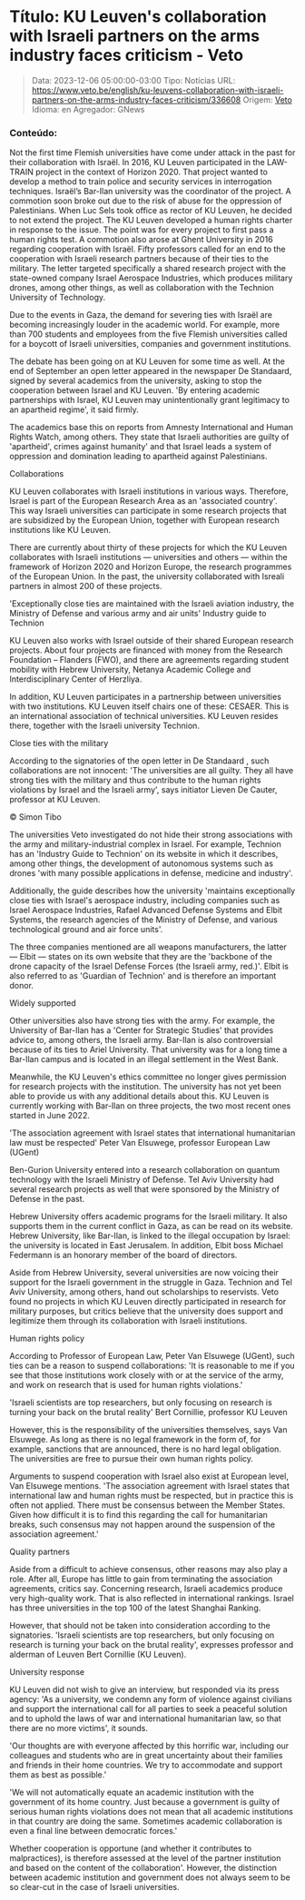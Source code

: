# Título: KU Leuven's collaboration with Israeli partners on the arms industry faces criticism - Veto

>Data: 2023-12-06 05:00:00-03:00
>Tipo: Notícias
>URL: https://www.veto.be/english/ku-leuvens-collaboration-with-israeli-partners-on-the-arms-industry-faces-criticism/336608
>Origem: [Veto](https://www.veto.be)
>Idioma: en
>Agregador: GNews

### Conteúdo:

Not the first time Flemish universities have come under attack in the past for their collaboration with Israël. In 2016, KU Leuven participated in the LAW-TRAIN project in the context of Horizon 2020. That project wanted to develop a method to train police and security services in interrogation techniques. Israël’s Bar-Ilan university was the coordinator of the project. A commotion soon broke out due to the risk of abuse for the oppression of Palestinians. When Luc Sels took office as rector of KU Leuven, he decided to not extend the project. The KU Leuven developed a human rights charter in response to the issue. The point was for every project to first pass a human rights test. A commotion also arose at Ghent University in 2016 regarding cooperation with Israël. Fifty professors called for an end to the cooperation with Israeli research partners because of their ties to the military. The letter targeted specifically a shared research project with the state-owned company Israel Aerospace Industries, which produces military drones, among other things, as well as collaboration with the Technion University of Technology.

Due to the events in Gaza, the demand for severing ties with Israël are becoming increasingly louder in the academic world. For example, more than 700 students and employees from the five Flemish universities called for a boycott of Israeli universities, companies and government institutions.

The debate has been going on at KU Leuven for some time as well. At the end of September an open letter appeared in the newspaper De Standaard, signed by several academics from the university, asking to stop the cooperation between Israel and KU Leuven. 'By entering academic partnerships with Israel, KU Leuven may unintentionally grant legitimacy to an apartheid regime', it said firmly.

The academics base this on reports from Amnesty International and Human Rights Watch, among others. They state that Israeli authorities are guilty of 'apartheid', crimes against humanity' and that Israel leads a system of oppression and domination leading to apartheid against Palestinians.

Collaborations

KU Leuven collaborates with Israeli institutions in various ways. Therefore, Israel is part of the European Research Area as an 'associated country'. This way Israeli universities can participate in some research projects that are subsidized by the European Union, together with European research institutions like KU Leuven.

There are currently about thirty of these projects for which the KU Leuven collaborates with Israeli institutions — universities and others — within the framework of Horizon 2020 and Horizon Europe, the research programmes of the European Union. In the past, the university collaborated with Isreali partners in almost 200 of these projects.

'Exceptionally close ties are maintained with the Israeli aviation industry, the Ministry of Defense and various army and air units' Industry guide to Technion

KU Leuven also works with Israel outside of their shared European research projects. About four projects are financed with money from the Research Foundation – Flanders (FWO), and there are agreements regarding student mobility with Hebrew University, Netanya Academic College and Interdisciplinary Center of Herzliya.

In addition, KU Leuven participates in a partnership between universities with two institutions. KU Leuven itself chairs one of these: CESAER. This is an international association of technical universities. KU Leuven resides there, together with the Israeli university Technion.

Close ties with the military

According to the signatories of the open letter in De Standaard , such collaborations are not innocent: 'The universities are all guilty. They all have strong ties with the military and thus contribute to the human rights violations by Israel and the Israeli army', says initiator Lieven De Cauter, professor at KU Leuven.

© Simon Tibo

The universities Veto investigated do not hide their strong associations with the army and military-industrial complex in Israel. For example, Technion has an 'Industry Guide to Technion' on its website in which it describes, among other things, the development of autonomous systems such as drones 'with many possible applications in defense, medicine and industry'.

Additionally, the guide describes how the university 'maintains exceptionally close ties with Israel's aerospace industry, including companies such as Israel Aerospace Industries, Rafael Advanced Defense Systems and Elbit Systems, the research agencies of the Ministry of Defense, and various technological ground and air force units'.

The three companies mentioned are all weapons manufacturers, the latter — Elbit — states on its own website that they are the 'backbone of the drone capacity of the Israel Defense Forces (the Israeli army, red.)'. Elbit is also referred to as 'Guardian of Technion' and is therefore an important donor.

Widely supported

Other universities also have strong ties with the army. For example, the University of Bar-Ilan has a 'Center for Strategic Studies' that provides advice to, among others, the Israeli army. Bar-Ilan is also controversial because of its ties to Ariel University. That university was for a long time a Bar-Ilan campus and is located in an illegal settlement in the West Bank.

Meanwhile, the KU Leuven's ethics committee no longer gives permission for research projects with the institution. The university has not yet been able to provide us with any additional details about this. KU Leuven is currently working with Bar-Ilan on three projects, the two most recent ones started in June 2022.

'The association agreement with Israel states that international humanitarian law must be respected' Peter Van Elsuwege, professor European Law (UGent)

Ben-Gurion University entered into a research collaboration on quantum technology with the Israeli Ministry of Defense. Tel Aviv University had several research projects as well that were sponsored by the Ministry of Defense in the past.

Hebrew University offers academic programs for the Israeli military. It also supports them in the current conflict in Gaza, as can be read on its website. Hebrew University, like Bar-Ilan, is linked to the illegal occupation by Israel: the university is located in East Jerusalem. In addition, Elbit boss Michael Federmann is an honorary member of the board of directors.

Aside from Hebrew University, several universities are now voicing their support for the Israeli government in the struggle in Gaza. Technion and Tel Aviv University, among others, hand out scholarships to reservists. Veto found no projects in which KU Leuven directly participated in research for military purposes, but critics believe that the university does support and legitimize them through its collaboration with Israeli institutions.

Human rights policy

According to Professor of European Law, Peter Van Elsuwege (UGent), such ties can be a reason to suspend collaborations: 'It is reasonable to me if you see that those institutions work closely with or at the service of the army, and work on research that is used for human rights violations.'

'Israeli scientists are top researchers, but only focusing on research is turning your back on the brutal reality' Bert Cornillie, professor KU Leuven

However, this is the responsibility of the universities themselves, says Van Elsuwege. As long as there is no legal framework in the form of, for example, sanctions that are announced, there is no hard legal obligation. The universities are free to pursue their own human rights policy.

Arguments to suspend cooperation with Israel also exist at European level, Van Elsuwege mentions. 'The association agreement with Israel states that international law and human rights must be respected, but in practice this is often not applied. There must be consensus between the Member States. Given how difficult it is to find this regarding the call for humanitarian breaks, such consensus may not happen around the suspension of the association agreement.'

Quality partners

Aside from a difficult to achieve consensus, other reasons may also play a role. After all, Europe has little to gain from terminating the association agreements, critics say. Concerning research, Israeli academics produce very high-quality work. That is also reflected in international rankings. Israel has three universities in the top 100 of the latest Shanghai Ranking.

However, that should not be taken into consideration according to the signatories. 'Israeli scientists are top researchers, but only focusing on research is turning your back on the brutal reality', expresses professor and alderman of Leuven Bert Cornillie (KU Leuven).

University response

KU Leuven did not wish to give an interview, but responded via its press agency: 'As a university, we condemn any form of violence against civilians and support the international call for all parties to seek a peaceful solution and to uphold the laws of war and international humanitarian law, so that there are no more victims', it sounds.

'Our thoughts are with everyone affected by this horrific war, including our colleagues and students who are in great uncertainty about their families and friends in their home countries. We try to accommodate and support them as best as possible.'

'We will not automatically equate an academic institution with the government of its home country. Just because a government is guilty of serious human rights violations does not mean that all academic institutions in that country are doing the same. Sometimes academic collaboration is even a final line between democratic forces.'

Whether cooperation is opportune (and whether it contributes to malpractices), is therefore assessed at the level of the partner institution and based on the content of the collaboration'. However, the distinction between academic institution and government does not always seem to be so clear-cut in the case of Israeli universities.
